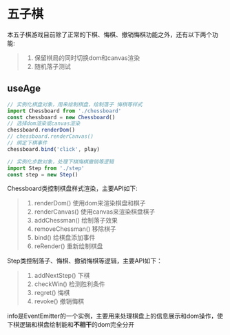 # 五子棋
本五子棋游戏目前除了正常的下棋、悔棋、撤销悔棋功能之外，还有以下两个功能:
> 1. 保留棋局的同时切换dom和canvas渲染
> 2. 随机落子测试

## useAge

```js
// 实例化棋盘对象，用来绘制棋盘，绘制落子 悔棋等样式
import Chessboard from './chessboard'
const chessboard = new Chessboard()
// 选择dom渲染或canvas渲染
chessboard.renderDom()
// chessboard.renderCanvas()
// 绑定下棋事件
chessboard.bind('click', play)
```

```js
// 实例化步数对象，处理下棋悔棋撤销等逻辑
import Step from './step'
const step = new Step()
```


Chessboard类控制棋盘样式渲染，主要API如下:
> 1. renderDom() 使用dom来渲染棋盘和棋子
> 2. renderCanvas() 使用canvas来渲染棋盘棋子
> 3. addChessman() 绘制落子效果
> 4. removeChessman() 移除棋子
> 5. bind() 给棋盘添加事件
> 6. reRender() 重新绘制棋盘
  
Step类控制落子、悔棋、撤销悔棋等逻辑，主要API如下：
> 1. addNextStep() 下棋
> 2. checkWin() 检测胜利条件
> 3. regret() 悔棋
> 4. revoke() 撤销悔棋

info是EventEmitter的一个实例，主要用来处理棋盘上的信息展示和dom操作，使下棋逻辑和棋盘绘制能和**不相干**的dom完全分开